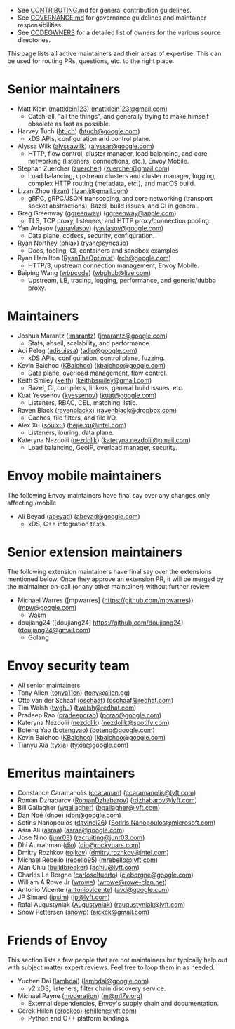 * See [CONTRIBUTING.md](CONTRIBUTING.md) for general contribution guidelines.
* See [GOVERNANCE.md](GOVERNANCE.md) for governance guidelines and maintainer responsibilities.
* See [CODEOWNERS](CODEOWNERS) for a detailed list of owners for the various source directories.

This page lists all active maintainers and their areas of expertise. This can be used for
routing PRs, questions, etc. to the right place.

# Senior maintainers

* Matt Klein ([mattklein123](https://github.com/mattklein123)) (mattklein123@gmail.com)
  * Catch-all, "all the things", and generally trying to make himself obsolete as fast as
    possible.
* Harvey Tuch ([htuch](https://github.com/htuch)) (htuch@google.com)
  * xDS APIs, configuration and control plane.
* Alyssa Wilk ([alyssawilk](https://github.com/alyssawilk)) (alyssar@google.com)
  * HTTP, flow control, cluster manager, load balancing, and core networking (listeners,
    connections, etc.), Envoy Mobile.
* Stephan Zuercher ([zuercher](https://github.com/zuercher)) (zuercher@gmail.com)
  * Load balancing, upstream clusters and cluster manager, logging, complex HTTP routing
    (metadata, etc.), and macOS build.
* Lizan Zhou ([lizan](https://github.com/lizan)) (lizan.j@gmail.com)
  * gRPC, gRPC/JSON transcoding, and core networking (transport socket abstractions), Bazel, build
    issues, and CI in general.
* Greg Greenway ([ggreenway](https://github.com/ggreenway)) (ggreenway@apple.com)
  * TLS, TCP proxy, listeners, and HTTP proxy/connection pooling.
* Yan Avlasov ([yanavlasov](https://github.com/yanavlasov)) (yavlasov@google.com)
  * Data plane, codecs, security, configuration.
* Ryan Northey ([phlax](https://github.com/phlax)) (ryan@synca.io)
  * Docs, tooling, CI, containers and sandbox examples
* Ryan Hamilton ([RyanTheOptimist](https://github.com/ryantheoptimist)) (rch@google.com)
  * HTTP/3, upstream connection management, Envoy Mobile.
* Baiping Wang ([wbpcode](https://github.com/wbpcode)) (wbphub@live.com)
  * Upstream, LB, tracing, logging, performance, and generic/dubbo proxy.

# Maintainers

* Joshua Marantz ([jmarantz](https://github.com/jmarantz)) (jmarantz@google.com)
  * Stats, abseil, scalability, and performance.
* Adi Peleg ([adisuissa](https://github.com/adisuissa)) (adip@google.com)
  * xDS APIs, configuration, control plane, fuzzing.
* Kevin Baichoo ([KBaichoo](https://github.com/KBaichoo)) (kbaichoo@google.com)
  * Data plane, overload management, flow control.
* Keith Smiley ([keith](https://github.com/keith)) (keithbsmiley@gmail.com)
  * Bazel, CI, compilers, linkers, general build issues, etc.
* Kuat Yessenov ([kyessenov](https://github.com/kyessenov)) (kuat@google.com)
  * Listeners, RBAC, CEL, matching, Istio.
* Raven Black ([ravenblackx](https://github.com/ravenblackx)) (ravenblack@dropbox.com)
  * Caches, file filters, and file I/O.
* Alex Xu ([soulxu](https://github.com/soulxu)) (hejie.xu@intel.com)
  * Listeners, iouring, data plane.
* Kateryna Nezdolii ([nezdolik](https://github.com/nezdolik)) (kateryna.nezdolii@gmail.com)
  * Load balancing, GeoIP, overload manager, security.

# Envoy mobile maintainers

The following Envoy maintainers have final say over any changes only affecting /mobile

* Ali Beyad ([abeyad](https://github.com/abeyad)) (abeyad@google.com)
  * xDS, C++ integration tests.

# Senior extension maintainers

The following extension maintainers have final say over the extensions mentioned below. Once they
approve an extension PR, it will be merged by the maintainer on-call (or any other maintainer)
without further review.

* Michael Warres ([mpwarres] (https://github.com/mpwarres)) (mpw@google.com)
  * Wasm
* doujiang24 ([doujiang24] https://github.com/doujiang24) (doujiang24@gmail.com)
  * Golang

# Envoy security team

* All senior maintainers
* Tony Allen ([tonya11en](https://github.com/tonya11en)) (tony@allen.gg)
* Otto van der Schaaf ([oschaaf](https://github.com/oschaaf)) (oschaaf@redhat.com)
* Tim Walsh ([twghu](https://github.com/twghu)) (twalsh@redhat.com)
* Pradeep Rao ([pradeepcrao](https://github.com/pradeepcrao)) (pcrao@google.com)
* Kateryna Nezdolii ([nezdolik](https://github.com/nezdolik)) (nezdolik@spotify.com)
* Boteng Yao ([botengyao](https://github.com/botengyao)) (boteng@google.com)
* Kevin Baichoo ([KBaichoo](https://github.com/KBaichoo)) (kbaichoo@google.com)
* Tianyu Xia ([tyxia](https://github.com/tyxia)) (tyxia@google.com)

# Emeritus maintainers

* Constance Caramanolis ([ccaraman](https://github.com/ccaraman)) (ccaramanolis@lyft.com)
* Roman Dzhabarov ([RomanDzhabarov](https://github.com/RomanDzhabarov)) (rdzhabarov@lyft.com)
* Bill Gallagher ([wgallagher](https://github.com/wgallagher)) (bgallagher@lyft.com)
* Dan Noé ([dnoe](https://github.com/dnoe)) (dpn@google.com)
* Sotiris Nanopoulos ([davinci26](https://github.com/davinci26)) (Sotiris.Nanopoulos@microsoft.com)
* Asra Ali ([asraa](https://github.com/asraa)) (asraa@google.com)
* Jose Nino ([junr03](https://github.com/junr03)) (recruiting@junr03.com)
* Dhi Aurrahman ([dio](https://github.com/dio)) (dio@rockybars.com)
* Dmitry Rozhkov ([rojkov](https://github.com/rojkov)) (dmitry.rozhkov@intel.com)
* Michael Rebello ([rebello95](https://github.com/rebello95)) (mrebello@lyft.com)
* Alan Chiu ([buildbreaker](https://github.com/buildbreaker)) (achiu@lyft.com)
* Charles Le Borgne ([carloseltuerto](https://github.com/carloseltuerto)) (cleborgne@google.com)
* William A Rowe Jr ([wrowe](https://github.com/wrowe)) (wrowe@rowe-clan.net)
* Antonio Vicente ([antoniovicente](https://github.com/antoniovicente)) (avd@google.com)
* JP Simard ([jpsim](https://github.com/jpsim)) (jp@lyft.com)
* Rafal Augustyniak ([Augustyniak](https://github.com/Augustyniak)) (raugustyniak@lyft.com)
* Snow Pettersen ([snowp](https://github.com/snowp)) (aickck@gmail.com)

# Friends of Envoy

This section lists a few people that are not maintainers but typically help out with subject
matter expert reviews. Feel free to loop them in as needed.

* Yuchen Dai ([lambdai](https://github.com/lambdai)) (lambdai@google.com)
  * v2 xDS, listeners, filter chain discovery service.
* Michael Payne ([moderation](https://github.com/moderation)) (m@m17e.org)
  * External dependencies, Envoy's supply chain and documentation.
* Cerek Hillen ([crockeo](https://github.com/crockeo)) (chillen@lyft.com)
  * Python and C++ platform bindings.
